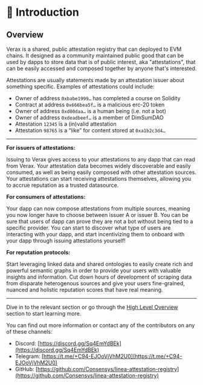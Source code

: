 # 👋 Introduction

## Overview

Verax is a shared, public attestation registry that can deployed to EVM chains.  It designed as a community maintained public good that can be used by dapps to store data that is of public interest, aka "attestations", that can be easily accessed and composed together by anyone that's interested.

Attestations are usually statements made by an attestation issuer about something specific. Examples of attestations could include:

* Owner of address `0xbabe1999…` has completed a course on Solidity
* Contract at address `0x666bea5f…` is a malicious erc-20 token
* Owner of address `0xd00daa…` is a human being (i.e. not a bot)
* Owner of address `0xdeadbeef…` is a member of DimSumDAO
* Attestation `12345` is a (in)valid attestation
* Attestation `98765` is a “like” for content stored at `0xa1b2c3d4…`

***

**For issuers of attestations:**

Issuing to Verax gives access to your attestations to any dapp that can read from Verax.  Your attestation data becomes widely discoverable and easily consumed, as well as being easily composed with other attestation sources.  Your attestations can start receiving attestations themselves, allowing you to accrue reputation as a trusted datasource.

**For consumers of attestations:**

Your dapp can now compose attestations from multiple sources, meaning you now longer have to choose between issuer A or issuer B.  You can be sure that users of dapp can prove they are not a bot without being tied to a specific provider.  You can start to discover what type of users are interacting with your dapp, and start incentivizing them to onboard with your dapp through issuing attestations yourself!

**For reputation protocols:**

Start leveraging linked data and shared ontologies to easily create rich and powerful semantic graphs in order to provide your users with valuable insights and information.  Cut down hours of development of scraping data from disparate heterogenous sources and give your users fine-grained, nuanced and holistic reputation scores that have real meaning.

***

Dive in to the relevant section or go through the [High Level Overview](core-concepts/high-level-overview.md) section to start learning more.

You can find out more information or contact any of the contributors on any of these channels:

* Discord: [https://discord.gg/Sq4EmYdBEk](https://discord.gg/Sq4EmYdBEk)
* Telegram: [https://t.me/+C94-EJOoVjVhM2U0](https://t.me/+C94-EJOoVjVhM2U0)
* GitHub: [https://github.com/Consensys/linea-attestation-registry](https://github.com/Consensys/linea-attestation-registry)

